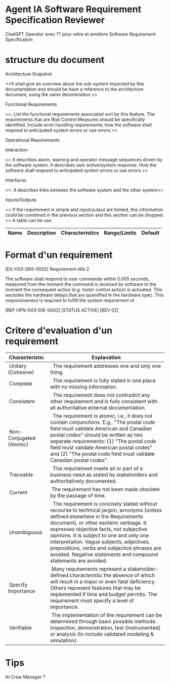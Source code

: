 
# Agent IA Software Requirement Specification Reviewer

ChatGPT Operator avec ?? pour relire et ameliore Software Requirement Specification

# structure du document

Architecture Snapshot

<<It shall give an overview about the sub-system impacted by this documentation and should be have a reference to the architecture document, using the same denomination.>>

Functional Requirements

<<. List the functional requirements associated sort by this feature.
The requirements that are Risk Control Measures should be specifically identified.
Include error handling requirements: how the software shall respond to anticipated system errors or use errors.>>

Operational Requirements

Interaction

<< It describes alarm, warning and operator message sequences driven by the software system.
It describes user action/system response.
How the software shall respond to anticipated system errors or use errors.>>

Interfaces

<< .It describes links between the software system and the other system>>

Inputs/Outputs

<< If the requirement is simple and input/output are limited, this information could be combined in the previous section and this section can be dropped. >>
A table can be use 

| Name | Description | Characteristics | Range/Limits | Default |
|------|-------------|-----------------|--------------|---------|


# Format d'un requirement

[ES-XXX-SRS-0002] Requirement title 2

The software shall respond to user commands within 0.005 seconds, measured from the moment the command is received by software to the moment the consequent action (e.g. motor control action) is activated. This excludes the hardware delays that are quantified in the hardware spec.  This responsiveness is required to fulfill the system requirement of <TBD>.

 [REF HFN-XXX-DIE-0002] [STATUS ACTIVE] [REV 02]

# Critere d'evaluation d'un requirement

| Characteristic | 	Explanation |
|----------------|---------------|
| Unitary (Cohesive) | 	The requirement addresses one and only one thing.| 
| Complete| 	The requirement is fully stated in one place with no missing information.| 
| Consistent| 	The requirement does not contradict any other requirement and is fully consistent with all authoritative external documentation.| 
| Non-Conjugated (Atomic)| 	The requirement is atomic, i.e., it does not contain conjunctions. E.g., "The postal code field must validate American and Canadian postal codes" should be written as two separate requirements: (1) "The postal code field must validate American postal codes" and (2) "The postal code field must validate Canadian postal codes". | 
| Traceable| 	The requirement meets all or part of a business need as stated by stakeholders and authoritatively documented.| 
| Current	| The requirement has not been made obsolete by the passage of time. | 
| Unambiguous| 	The requirement is concisely stated without recourse to technical jargon, acronyms (unless defined elsewhere in the Requirements document), or other esoteric verbiage. It expresses objective facts, not subjective opinions. It is subject to one and only one interpretation. Vague subjects, adjectives, prepositions, verbs and subjective phrases are avoided. Negative statements and compound statements are avoided. | 
| Specify Importance	| Many requirements represent a stakeholder-defined characteristic the absence of which will result in a major or even fatal deficiency. Others represent features that may be implemented if time and budget permits. The requirement must specify a level of importance.| 
| Verifiable	| The implementation of the requirement can be determined through basic possible methods: inspection, demonstration, test (instrumented) or analysis (to include validated modeling & simulation).| 

# Tips

AI Crew Manager ?





